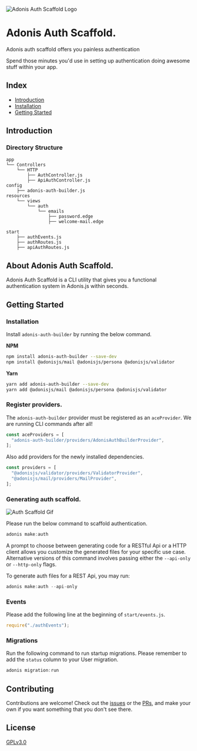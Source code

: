 ![Adonis Auth Scaffold Logo](https://i.ibb.co/V9CvcGV/adonis-auth-builder-Logo.png)

# Adonis Auth Scaffold.

Adonis auth scaffold offers you painless authentication

Spend those minutes you'd use in setting up authentication doing awesome stuff within your app.

## Index

- [Introduction](#introduction)
- [Installation](#installation)
- [Getting Started](#getting-started)

## Introduction

### Directory Structure

```
app
└── Controllers
    └── HTTP
        ├── AuthController.js
        ├── ApiAuthController.js
config
    ├── adonis-auth-builder.js
resources
    └── views
        └── auth
            └── emails
                ├── password.edge
                ├── welcome-mail.edge

start
    ├── authEvents.js
    ├── authRoutes.js
    ├── apiAuthRoutes.js
```

## About Adonis Auth Scaffold.

Adonis Auth Scaffold is a CLI utility that gives you a functional authentication system in Adonis.js
within seconds.

## Getting Started

### Installation

Install `adonis-auth-builder` by running the below command.

**NPM**

```bash
npm install adonis-auth-builder --save-dev
npm install @adonisjs/mail @adonisjs/persona @adonisjs/validator
```

**Yarn**

```bash
yarn add adonis-auth-builder --save-dev
yarn add @adonisjs/mail @adonisjs/persona @adonisjs/validator
```

### Register providers.

The `adonis-auth-builder` provider must be registered as an `aceProvider`.
We are running CLI commands after all!

```js
const aceProviders = [
  "adonis-auth-builder/providers/AdonisAuthBuilderProvider",
];
```

Also add providers for the newly installed dependencies.

```js
const providers = [
  "@adonisjs/validator/providers/ValidatorProvider",
  "@adonisjs/mail/providers/MailProvider",
];
```

### Generating auth scaffold.

![Auth Scaffold Gif](https://user-images.githubusercontent.com/5021686/54365412-10485200-466f-11e9-8fb5-cbaa920c6950.gif)

Please run the below command to scaffold authentication.

```js
adonis make:auth
```

A prompt to choose between generating code for a RESTful Api or a HTTP client allows you customize the generated files for your specific use case.
Alternative versions of this command involves passing either the `--api-only` or `--http-only` flags.

To generate auth files for a REST Api, you may run:

```js
adonis make:auth --api-only
```

### Events

Please add the following line at the beginning of `start/events.js`.

```js
require("./authEvents");
```

### Migrations

Run the following command to run startup migrations.
Please remember to add the `status` column to your User migration.

```js
adonis migration:run
```

## Contributing

Contributions are welcome! Check out the [issues](https://github.com/ogbiyoyosky/adonis-auth-builder/issues) or the [PRs](https://github.com/ogbiyoyosky/adonis-auth-builder/pull-requests), and make your own if you want something that you don't see there.

## License

[GPLv3.0](https://github.com/creatrixity/adonis-auth-builder)
